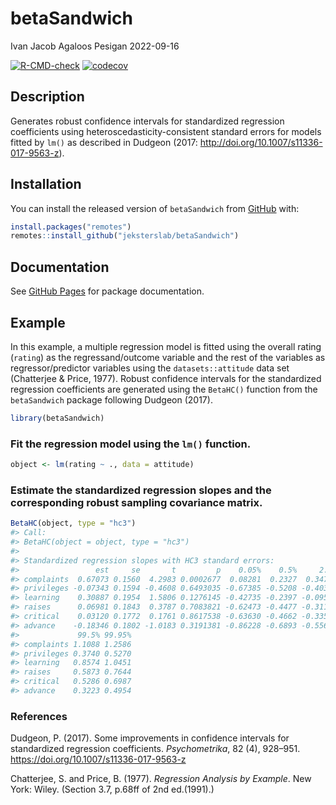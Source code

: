 betaSandwich
================
Ivan Jacob Agaloos Pesigan
2022-09-16

<!-- README.md is generated from README.Rmd. Please edit that file -->
<!-- badges: start -->

[![R-CMD-check](https://github.com/jeksterslab/betaSandwich/workflows/R-CMD-check/badge.svg)](https://github.com/jeksterslab/betaSandwich/actions)
[![codecov](https://codecov.io/gh/jeksterslab/betaSandwich/branch/main/graph/badge.svg)](https://codecov.io/gh/jeksterslab/betaSandwich)
<!-- badges: end -->

## Description

Generates robust confidence intervals for standardized regression
coefficients using heteroscedasticity-consistent standard errors for
models fitted by `lm()` as described in Dudgeon (2017:
<http://doi.org/10.1007/s11336-017-9563-z>).

## Installation

You can install the released version of `betaSandwich` from
[GitHub](https://github.com/jeksterslab/betaSandwich) with:

``` r
install.packages("remotes")
remotes::install_github("jeksterslab/betaSandwich")
```

## Documentation

See [GitHub
Pages](https://jeksterslab.github.io/betaSandwich/index.html) for
package documentation.

## Example

In this example, a multiple regression model is fitted using the overall
rating (`rating`) as the regressand/outcome variable and the rest of the
variables as regressor/predictor variables using the
`datasets::attitude` data set (Chatterjee & Price, 1977). Robust
confidence intervals for the standardized regression coefficients are
generated using the `BetaHC()` function from the `betaSandwich` package
following Dudgeon (2017).

``` r
library(betaSandwich)
```

### Fit the regression model using the `lm()` function.

``` r
object <- lm(rating ~ ., data = attitude)
```

### Estimate the standardized regression slopes and the corresponding robust sampling covariance matrix.

``` r
BetaHC(object, type = "hc3")
#> Call:
#> BetaHC(object = object, type = "hc3")
#> 
#> Standardized regression slopes with HC3 standard errors:
#>                 est     se       t         p    0.05%    0.5%     2.5%  97.5%
#> complaints  0.67073 0.1560  4.2983 0.0002677  0.08281  0.2327  0.34792 0.9935
#> privileges -0.07343 0.1594 -0.4608 0.6493035 -0.67385 -0.5208 -0.40310 0.2562
#> learning    0.30887 0.1954  1.5806 0.1276145 -0.42735 -0.2397 -0.09536 0.7131
#> raises      0.06981 0.1843  0.3787 0.7083821 -0.62473 -0.4477 -0.31153 0.4512
#> critical    0.03120 0.1772  0.1761 0.8617538 -0.63630 -0.4662 -0.33530 0.3977
#> advance    -0.18346 0.1802 -1.0183 0.3191381 -0.86228 -0.6893 -0.55618 0.1892
#>             99.5% 99.95%
#> complaints 1.1088 1.2586
#> privileges 0.3740 0.5270
#> learning   0.8574 1.0451
#> raises     0.5873 0.7644
#> critical   0.5286 0.6987
#> advance    0.3223 0.4954
```

### References

Dudgeon, P. (2017). Some improvements in confidence intervals for
standardized regression coefficients. *Psychometrika*, 82 (4), 928–951.
<https://doi.org/10.1007/s11336-017-9563-z>

Chatterjee, S. and Price, B. (1977). *Regression Analysis by Example*.
New York: Wiley. (Section 3.7, p.68ff of 2nd ed.(1991).)
